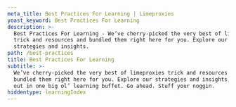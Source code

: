 ```yaml
---
meta_title: Best Practices For Learning | Limeproxies
yoast_keyword: Best Practices For Learning
description: >-
  Best Practices For Learning - We’ve cherry-picked the very best of limeproxies
  trick and resources and bundled them right here for you. Explore our
  strategies and insights.
path: /best-practices
title: Best Practices For Learning
subtitle: >-
  We’ve cherry-picked the very best of limeproxies trick and resources and
  bundled them right here for you. Explore our strategies and insights, all laid
  out in one big ol’ learning buffet. Go ahead. Stuff your noggin.
hiddentype: learningIndex
---
```


